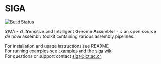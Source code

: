 # SIGA 

     
[![Build Status](https://travis-ci.org/chungongyu/siga.svg?branch=master)](https://travis-ci.org/chungongyu/siga)

SIGA - St. **S**ensitive and **I**ntelligent **G**enome **A**ssembler - is an open-source *de* novo  assembly toolkit containing various assembly pipelines. 

For installation and usage instructions see [README](README)<br>
For running examples see [examples](examples) and the [siga wiki](https://github.com/chungongyu/siga/wiki)<br>
For questions or support contact [siga@ict.ac.cn](mailto:siga@ict.ac.cn)<br>
